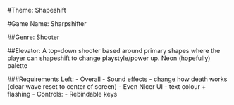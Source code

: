 #Theme: Shapeshift

#Game Name: Sharpshifter

##Genre: Shooter

##Elevator: A top-down shooter based around primary shapes where the player can shapeshift to change playstyle/power up. Neon (hopefully) palette

###Requirements Left:
    - Overall
        - Sound effects
        - change how death works (clear wave reset to center of screen)
        - Even Nicer UI
            - text colour + flashing
    - Controls:
        - Rebindable keys